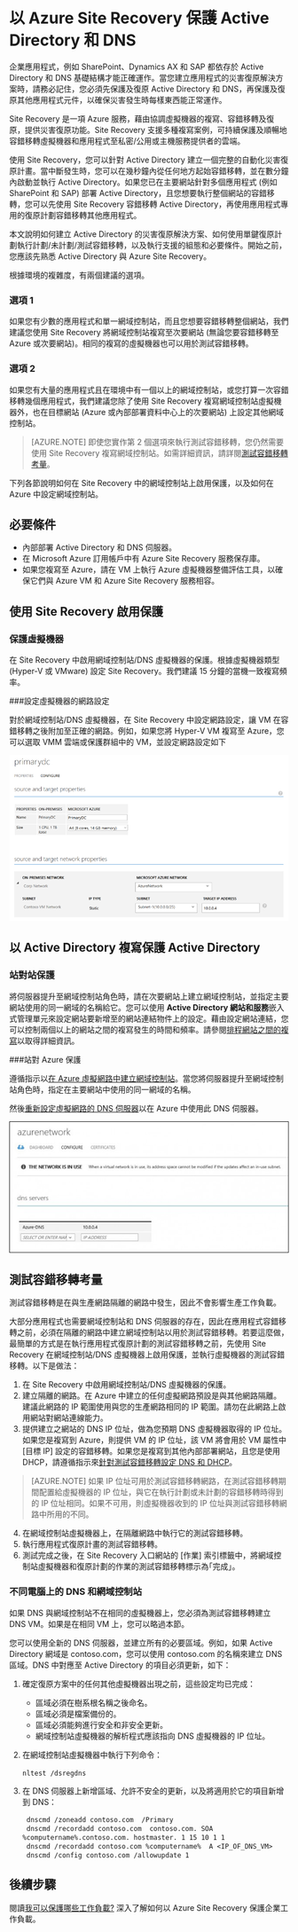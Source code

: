 <properties
	pageTitle="以 Azure Site Recovery 保護 Active Directory 和 DNS | Microsoft Azure"
	description="本文說明如何使用 Azure Site Recovery 實作 Active directory 的災害復原解決方案。"
	services="site-recovery"
	documentationCenter=""
	authors="prateek9us"
	manager="abhiag"
	editor=""/>

<tags
	ms.service="site-recovery"
	ms.devlang="na"
	ms.topic="article"
	ms.tgt_pltfrm="na"
	ms.workload="storage-backup-recovery"
	ms.date="06/13/2016"
	ms.author="pratshar"/>

# 以 Azure Site Recovery 保護 Active Directory 和 DNS

企業應用程式，例如 SharePoint、Dynamics AX 和 SAP 都依存於 Active Directory 和 DNS 基礎結構才能正確運作。當您建立應用程式的災害復原解決方案時，請務必記住，您必須先保護及復原 Active Directory 和 DNS，再保護及復原其他應用程式元件，以確保災害發生時每樣東西能正常運作。

Site Recovery 是一項 Azure 服務，藉由協調虛擬機器的複寫、容錯移轉及復原，提供災害復原功能。Site Recovery 支援多種複寫案例，可持續保護及順暢地容錯移轉虛擬機器和應用程式至私密/公用或主機服務提供者的雲端。

使用 Site Recovery，您可以針對 Active Directory 建立一個完整的自動化災害復原計畫。當中斷發生時，您可以在幾秒鐘內從任何地方起始容錯移轉，並在數分鐘內啟動並執行 Active Directory。如果您已在主要網站針對多個應用程式 (例如 SharePoint 和 SAP) 部署 Active Directory，且您想要執行整個網站的容錯移轉，您可以先使用 Site Recovery 容錯移轉 Active Directory，再使用應用程式專用的復原計劃容錯移轉其他應用程式。

本文說明如何建立 Active Directory 的災害復原解決方案、如何使用單鍵復原計劃執行計劃/未計劃/測試容錯移轉，以及執行支援的組態和必要條件。開始之前，您應該先熟悉 Active Directory 與 Azure Site Recovery。

根據環境的複雜度，有兩個建議的選項。

### 選項 1

如果您有少數的應用程式和單一網域控制站，而且您想要容錯移轉整個網站，我們建議您使用 Site Recovery 將網域控制站複寫至次要網站 (無論您要容錯移轉至 Azure 或次要網站)。相同的複寫的虛擬機器也可以用於測試容錯移轉。

### 選項 2

如果您有大量的應用程式且在環境中有一個以上的網域控制站，或您打算一次容錯移轉幾個應用程式，我們建議您除了使用 Site Recovery 複寫網域控制站虛擬機器外，也在目標網站 (Azure 或內部部署資料中心上的次要網站) 上設定其他網域控制站。

>[AZURE.NOTE] 即使您實作第 2 個選項來執行測試容錯移轉，您仍然需要使用 Site Recovery 複寫網域控制站。如需詳細資訊，請詳閱[測試容錯移轉考量](#considerations-for-test-failover)。


下列各節說明如何在 Site Recovery 中的網域控制站上啟用保護，以及如何在 Azure 中設定網域控制站。


## 必要條件

- 內部部署 Active Directory 和 DNS 伺服器。
- 在 Microsoft Azure 訂用帳戶中有 Azure Site Recovery 服務保存庫。
- 如果您複寫至 Azure，請在 VM 上執行 Azure 虛擬機器整備評估工具，以確保它們與 Azure VM 和 Azure Site Recovery 服務相容。


## 使用 Site Recovery 啟用保護


### 保護虛擬機器

在 Site Recovery 中啟用網域控制站/DNS 虛擬機器的保護。根據虛擬機器類型 (Hyper-V 或 VMware) 設定 Site Recovery。我們建議 15 分鐘的當機一致複寫頻率。

###設定虛擬機器的網路設定

對於網域控制站/DNS 虛擬機器，在 Site Recovery 中設定網路設定，讓 VM 在容錯移轉之後附加至正確的網路。例如，如果您將 Hyper-V VM 複寫至 Azure，您可以選取 VMM 雲端或保護群組中的 VM，並設定網路設定如下

![VM 網路設定](./media/site-recovery-active-directory/VM-Network-Settings.png)

## 以 Active Directory 複寫保護 Active Directory

### 站對站保護

將伺服器提升至網域控制站角色時，請在次要網站上建立網域控制站，並指定主要網站使用的同一網域的名稱給它。您可以使用 **Active Directory 網站和服務**嵌入式管理單元來設定網站要新增至的網站連結物件上的設定。藉由設定網站連結，您可以控制兩個以上的網站之間的複寫發生的時間和頻率。請參閱[排程網站之間的複寫](https://technet.microsoft.com/library/cc731862.aspx)以取得詳細資訊。

###站對 Azure 保護

遵循指示以[在 Azure 虛擬網路中建立網域控制站](../active-directory/active-directory-install-replica-active-directory-domain-controller.md)。當您將伺服器提升至網域控制站角色時，指定在主要網站中使用的同一網域的名稱。

然後[重新設定虛擬網路的 DNS 伺服器](../active-directory/active-directory-install-replica-active-directory-domain-controller.md#reconfigure-dns-server-for-the-virtual-network)以在 Azure 中使用此 DNS 伺服器。

![Azure 網路](./media/site-recovery-active-directory/azure-network.png)

## 測試容錯移轉考量

測試容錯移轉是在與生產網路隔離的網路中發生，因此不會影響生產工作負載。

大部分應用程式也需要網域控制站和 DNS 伺服器的存在，因此在應用程式容錯移轉之前，必須在隔離的網路中建立網域控制站以用於測試容錯移轉。若要這麼做，最簡單的方式是在執行應用程式復原計劃的測試容錯移轉之前，先使用 Site Recovery 在網域控制站/DNS 虛擬機器上啟用保護，並執行虛擬機器的測試容錯移轉。以下是做法：

1. 在 Site Recovery 中啟用網域控制站/DNS 虛擬機器的保護。
2. 建立隔離的網路。在 Azure 中建立的任何虛擬網路預設是與其他網路隔離。建議此網路的 IP 範圍使用與您的生產網路相同的 IP 範圍。請勿在此網路上啟用網站對網站連線能力。
3. 提供建立之網站的 DNS IP 位址，做為您預期 DNS 虛擬機器取得的 IP 位址。如果您是複寫到 Azure，則提供 VM 的 IP 位址，該 VM 將會用於 VM 屬性中 [目標 IP] 設定的容錯移轉。如果您是複寫到其他內部部署網站，且您是使用 DHCP，請遵循指示來[針對測試容錯移轉設定 DNS 和 DHCP](site-recovery-failover.md#prepare-dhcp)。

>[AZURE.NOTE] 如果 IP 位址可用於測試容錯移轉網路，在測試容錯移轉期間配置給虛擬機器的 IP 位址，與它在執行計劃或未計劃的容錯移轉時得到的 IP 位址相同。如果不可用，則虛擬機器收到的 IP 位址與測試容錯移轉網路中所用的不同。

4. 在網域控制站虛擬機器上，在隔離網路中執行它的測試容錯移轉。
5. 執行應用程式復原計畫的測試容錯移轉。
6. 測試完成之後，在 Site Recovery 入口網站的 [作業] 索引標籤中，將網域控制站虛擬機器和復原計劃的作業的測試容錯移轉標示為｢完成」。

### 不同電腦上的 DNS 和網域控制站

如果 DNS 與網域控制站不在相同的虛擬機器上，您必須為測試容錯移轉建立 DNS VM。如果是在相同 VM 上，您可以略過本節。

您可以使用全新的 DNS 伺服器，並建立所有的必要區域。例如，如果 Active Directory 網域是 contoso.com，您可以使用 contoso.com 的名稱來建立 DNS 區域。DNS 中對應至 Active Directory 的項目必須更新，如下：

1. 確定復原方案中的任何其他虛擬機器出現之前，這些設定均已完成：

	- 區域必須在樹系根名稱之後命名。
	- 區域必須是檔案備份的。
	- 區域必須能夠進行安全和非安全更新。
	- 網域控制站虛擬機器的解析程式應該指向 DNS 虛擬機器的 IP 位址。

2. 在網域控制站虛擬機器中執行下列命令：

	`nltest /dsregdns`

3. 在 DNS 伺服器上新增區域、允許不安全的更新，以及將適用於它的項目新增到 DNS：

	    dnscmd /zoneadd contoso.com  /Primary
	    dnscmd /recordadd contoso.com  contoso.com. SOA %computername%.contoso.com. hostmaster. 1 15 10 1 1
	    dnscmd /recordadd contoso.com %computername%  A <IP_OF_DNS_VM>
	    dnscmd /config contoso.com /allowupdate 1


## 後續步驟

閱讀[我可以保護哪些工作負載?](../site-recovery/site-recovery-workload.md) 深入了解如何以 Azure Site Recovery 保護企業工作負載。

<!---HONumber=AcomDC_0810_2016-->